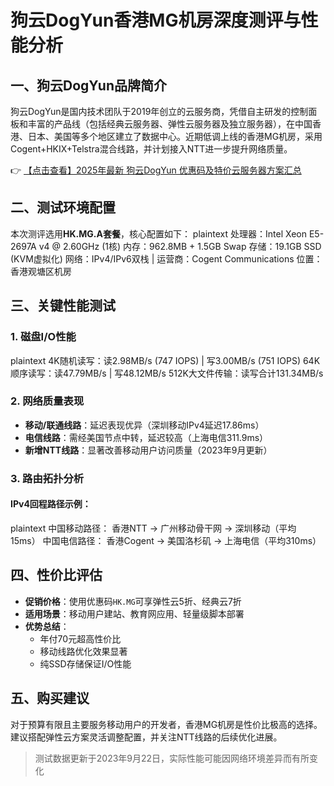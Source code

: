 # 狗云DogYun香港MG机房深度测评与性能分析

## 一、狗云DogYun品牌简介
狗云DogYun是国内技术团队于2019年创立的云服务商，凭借自主研发的控制面板和丰富的产品线（包括经典云服务器、弹性云服务器及独立服务器），在中国香港、日本、美国等多个地区建立了数据中心。近期低调上线的香港MG机房，采用Cogent+HKIX+Telstra混合线路，并计划接入NTT进一步提升网络质量。

👉 [【点击查看】2025年最新 狗云DogYun 优惠码及特价云服务器方案汇总](https://bit.ly/DogYun)

## 二、测试环境配置
本次测评选用**HK.MG.A套餐**，核心配置如下：
plaintext
处理器：Intel Xeon E5-2697A v4 @ 2.60GHz (1核)
内存：962.8MB + 1.5GB Swap
存储：19.1GB SSD (KVM虚拟化)
网络：IPv4/IPv6双栈 | 运营商：Cogent Communications
位置：香港观塘区机房

## 三、关键性能测试
### 1. 磁盘I/O性能
plaintext
4K随机读写：读2.98MB/s (747 IOPS) | 写3.00MB/s (751 IOPS)
64K顺序读写：读47.79MB/s | 写48.12MB/s
512K大文件传输：读写合计131.34MB/s

### 2. 网络质量表现
- **移动/联通线路**：延迟表现优异（深圳移动IPv4延迟17.86ms）
- **电信线路**：需经美国节点中转，延迟较高（上海电信311.9ms）
- **新增NTT线路**：显著改善移动用户访问质量（2023年9月更新）

### 3. 路由拓扑分析
#### IPv4回程路径示例：
plaintext
中国移动路径：
香港NTT → 广州移动骨干网 → 深圳移动（平均15ms）
中国电信路径：
香港Cogent → 美国洛杉矶 → 上海电信（平均310ms）

## 四、性价比评估
- **促销价格**：使用优惠码`HK.MG`可享弹性云5折、经典云7折
- **适用场景**：移动用户建站、教育网应用、轻量级脚本部署
- **优势总结**：
  - 年付70元超高性价比
  - 移动线路优化效果显著
  - 纯SSD存储保证I/O性能

## 五、购买建议
对于预算有限且主要服务移动用户的开发者，香港MG机房是性价比极高的选择。建议搭配弹性云方案灵活调整配置，并关注NTT线路的后续优化进展。

> 测试数据更新于2023年9月22日，实际性能可能因网络环境差异而有所变化